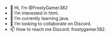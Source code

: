 - 👋 Hi, I’m @FrostyGamer382
- 👀 I’m interested in html.
- 🌱 I’m currently learning java.
- 💞️ I’m looking to collaborate on Discord.
- 📫 How to reach me Discord: frostygamer382.

<!---
FrostyGamer382/FrostyGamer382 is a ✨ special ✨ repository because its `README.md` (this file) appears on your GitHub profile.
You can click the Preview link to take a look at your changes.
--->
